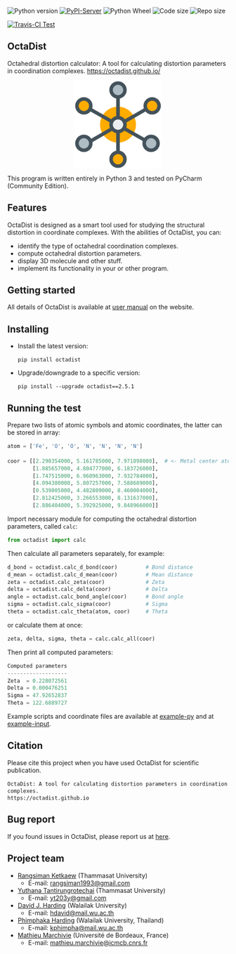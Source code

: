 ![Python version][Py-ver-badge]
[![PyPI-Server][PyPI-badge]][PyPI-link]
![Python Wheel][Py-wheel-badge]
![Code size][Code-size]
![Repo size][Repo-size]

[![Travis-CI Test][Travis-badge]][Travis-link]


[Py-ver-badge]: https://img.shields.io/pypi/pyversions/octadist.svg
[PyPI-badge]: https://img.shields.io/pypi/v/octadist.svg
[PyPI-link]: https://pypi.org/project/octadist/
[Py-wheel-badge]: https://img.shields.io/pypi/wheel/octadist.svg
[Code-size]: https://img.shields.io/github/languages/code-size/OctaDist/OctaDist-PyPI.svg
[Repo-size]: https://img.shields.io/github/repo-size/OctaDist/OctaDist-PyPI.svg
[Travis-badge]: https://img.shields.io/travis/OctaDist/OctaDist-PyPI/master.svg
[Travis-link]: https://travis-ci.org/OctaDist/OctaDist-PyPI

## OctaDist

Octahedral distortion calculator: 
A tool for calculating distortion parameters in coordination complexes. 
https://octadist.github.io/

<p align="center">
   <img alt="molecule" 
   src="https://raw.githubusercontent.com/OctaDist/OctaDist-PyPI/master/images/molecule.png" 
   align=middle 
   width="200pt" />
<p/>

This program is written entirely in Python 3 and tested on PyCharm (Community Edition). 

## Features

OctaDist is designed as a smart tool used for studying the structural distortion in coordinate complexes.
With the abilities of OctaDist, you can:

- identify the type of octahedral coordination complexes.
- compute octahedral distortion parameters.
- display 3D molecule and other stuff.
- implement its functionality in your or other program.


## Getting started

All details of OctaDist is available at [user manual](https://octadist.github.io/manual.html) on the website.


## Installing

- Install the latest version: 
  ```
  pip install octadist
  ```
- Upgrade/downgrade to a specific version: 
  ```
  pip install --upgrade octadist==2.5.1
  ```
  
## Running the test

Prepare two lists of atomic symbols and atomic coordinates, the latter can be stored in array:

```python
atom = ['Fe', 'O', 'O', 'N', 'N', 'N', 'N']

coor = [[2.298354000, 5.161785000, 7.971898000],  # <- Metal center atom
        [1.885657000, 4.804777000, 6.183726000],
        [1.747515000, 6.960963000, 7.932784000],
        [4.094380000, 5.807257000, 7.588689000],
        [0.539005000, 4.482809000, 8.460004000],
        [2.812425000, 3.266553000, 8.131637000],
        [2.886404000, 5.392925000, 9.848966000]]
```

Import necessary module for computing the octahedral distortion parameters, called `calc`:

```python
from octadist import calc
```

Then calculate all parameters separately, for example:

```python
d_bond = octadist.calc_d_bond(coor)         # Bond distance
d_mean = octadist.calc_d_mean(coor)         # Mean distance
zeta = octadist.calc_zeta(coor)             # Zeta
delta = octadist.calc_delta(coor)           # Delta
angle = octadist.calc_bond_angle(coor)      # Bond angle
sigma = octadist.calc_sigma(coor)           # Sigma
theta = octadist.calc_theta(atom, coor)     # Theta
```

or calculate them at once:

```python
zeta, delta, sigma, theta = calc.calc_all(coor)
```

Then print all computed parameters:

```python
Computed parameters
-------------------
Zeta  = 0.228072561
Delta = 0.000476251
Sigma = 47.92652837
Theta = 122.6889727
```

Example scripts and coordinate files are available at 
[example-py](https://github.com/OctaDist/OctaDist-PyPI/tree/master/example-py) and at
[example-input](https://github.com/OctaDist/OctaDist-PyPI/tree/master/example-input).

## Citation

Please cite this project when you have used OctaDist for scientific publication.

```
OctaDist: A tool for calculating distortion parameters in coordination complexes.
https://octadist.github.io
```

## Bug report

If you found issues in OctaDist, please report us at [here](https://github.com/OctaDist/OctaDist/issues).

## Project team

- [Rangsiman Ketkaew](https://sites.google.com/site/rangsiman1993) (Thammasat University) <br/>
  - E-mail: rangsiman1993@gmail.com <br/>
- [Yuthana Tantirungrotechai](https://sites.google.com/site/compchem403/people/faculty/yuthana) (Thammasat University)
  - E-mail: yt203y@gmail.com
- [David J. Harding](https://www.funtechwu.com/david-j-harding) (Walailak University)
  - E-mail: hdavid@mail.wu.ac.th
- [Phimphaka Harding](https://www.funtechwu.com/phimphaka-harding) (Walailak University, Thailand)
  - E-mail: kphimpha@mail.wu.ac.th
- [Mathieu Marchivie](http://www.icmcb-bordeaux.cnrs.fr/spip.php?article562&lang=fr) (Université de Bordeaux, France)
  - E-mail: mathieu.marchivie@icmcb.cnrs.fr
